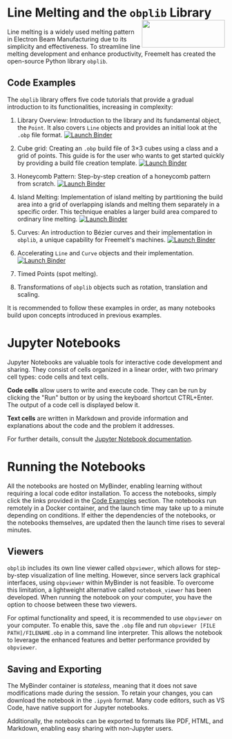 # Line Melting and the `obplib` Library <img align="right" width="192" height="64" src="https://freemelt.com/app/uploads/freemeltLogo-1.png">

Line melting is a widely used melting pattern in Electron Beam Manufacturing due to its simplicity and effectiveness. To streamline line melting development and enhance productivity, Freemelt has created the open-source Python library `obplib`.

## Code Examples

The `obplib` library offers five code tutorials that provide a gradual introduction to its functionalities, increasing in complexity:

1. Library Overview: Introduction to the library and its fundamental object, the `Point`. It also covers `Line` objects and provides an initial look at the `.obp` file format. [![Launch Binder](https://mybinder.org/badge_logo.svg)](https://mybinder.org/v2/gh/olofficial/hex-test/main?labpath=introduction.ipynb)

2. Cube grid: Creating an `.obp` build file of 3$`\times`$3 cubes using a class and a grid of points. This guide is for the user who wants to get started quickly by providing a build file creation template. [![Launch Binder](https://mybinder.org/badge_logo.svg)](https://mybinder.org/v2/gh/olofficial/hex-test/main?labpath=cubes.ipynb)

3. Honeycomb Pattern: Step-by-step creation of a honeycomb pattern from scratch. [![Launch Binder](https://mybinder.org/badge_logo.svg)](https://mybinder.org/v2/gh/olofficial/hex-test/main?labpath=honeycomb.ipynb)

4. Island Melting: Implementation of island melting by partitioning the build area into a grid of overlapping islands and melting them separately in a specific order. This technique enables a larger build area compared to ordinary line melting. [![Launch Binder](https://mybinder.org/badge_logo.svg)](https://mybinder.org/v2/gh/olofficial/hex-test/main?labpath=islands.ipynb)

5. Curves: An introduction to Bézier curves and their implementation in `obplib`, a unique capability for Freemelt's machines. [![Launch Binder](https://mybinder.org/badge_logo.svg)](https://mybinder.org/v2/gh/olofficial/hex-test/main?labpath=curves.ipynb)

6. Accelerating `Line` and `Curve` objects and their implementation. [![Launch Binder](https://mybinder.org/badge_logo.svg)](https://mybinder.org/v2/gh/olofficial/hex-test/main?labpath=acceleration.ipynb)

7. Timed Points (spot melting). 

8. Transformations of `obplib` objects such as rotation, translation and scaling.  

It is recommended to follow these examples in order, as many notebooks build upon concepts introduced in previous examples.

# Jupyter Notebooks

Jupyter Notebooks are valuable tools for interactive code development and sharing. They consist of cells organized in a linear order, with two primary cell types: code cells and text cells.

**Code cells** allow users to write and execute code. They can be run by clicking the "Run" button or by using the keyboard shortcut CTRL+Enter. The output of a code cell is displayed below it.

**Text cells** are written in Markdown and provide information and explanations about the code and the problem it addresses.

For further details, consult the [Jupyter Notebook documentation](https://jupyter-notebook.readthedocs.io/).

# Running the Notebooks

All the notebooks are hosted on MyBinder, enabling learning without requiring a local code editor installation. To access the notebooks, simply click the links provided in the [Code Examples](#code-examples) section. The notebooks run remotely in a Docker container, and the launch time may take up to a minute depending on conditions. If either the dependencies of the notebooks, or the notebooks themselves, are updated then the launch time rises to several minutes.

## Viewers

`obplib` includes its own line viewer called `obpviewer`, which allows for step-by-step visualization of line melting. However, since servers lack graphical interfaces, using `obpviewer` within MyBinder is not feasible. To overcome this limitation, a lightweight alternative called `notebook_viewer` has been developed. When running the notebook on your computer, you have the option to choose between these two viewers.

For optimal functionality and speed, it is recommended to use `obpviewer` on your computer. To enable this, save the `.obp` file and run `obpviewer [FILE PATH]/FILENAME.obp` in a command line interpreter. This allows the notebook to leverage the enhanced features and better performance provided by `obpviewer`.

## Saving and Exporting

The MyBinder container is *stateless*, meaning that it does not save modifications made during the session. To retain your changes, you can download the notebook in the `.ipynb` format. Many code editors, such as VS Code, have native support for Jupyter notebooks.

Additionally, the notebooks can be exported to formats like PDF, HTML, and Markdown, enabling easy sharing with non-Jupyter users.
